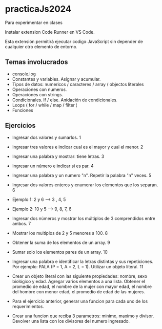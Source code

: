 # practicaJs2024

Para experimentar en clases

Instalar extension Code Runner en VS Code.

Esta extensión permitirá ejecutar codigo JavaScript sin depender de cualquier otro elemento de entorno.



## Temas involucrados

- console.log
- Constantes y variables. Asignar y acumular.
- Tipos de datos: numericos / caracteres / array / objectos literales
- Operaciones con numeros.
- Operaciones con strings.
- Condicionales. If / else. Anidación de condicionales.
- Loops ( for / while / map / filter )
- Funciones


## Ejercicios

- Ingresar dos valores y sumarlos. 1
- Ingresar tres valores e indicar cual es el mayor y cual el menor. 2
- Ingresar una palabra y mostrar: <PALABRA> tiene <n> letras. 3
- Ingresar un número e indicar si es par. 4
- Ingresar una palabra y un numero "n". Repetir la palabra "n" veces. 5
- Ingresar dos valores enteros y enumerar los elementos que los separan. 6
- Ejemplo 1: 2 y 6 --> 3 , 4, 5
- Ejemplo 2: 10 y 5 --> 9, 8, 7, 6 
- Ingresar dos números y mostrar los múltiplos de 3 comprendidos entre ambos. 7
- Mostrar los multiplos de 2 y 5 menores a 100. 8 
- Obtener la suma de los elementos de un array. 9
- Sumar solo los elementos pares de un array. 10 
- Ingresar una palabra e identificar la letras distintas y sus repeticiones. Por ejemplo: PALA (P = 1, A = 2, L = 1). Utilizar un objeto literal. 11


- Crear un objeto literal con las siguiente propiedades: nombre, sexo biológico y edad. Agregar varios elementos a una lista. Obtener el promedio de edad, el nombre de la mujer con mayor edad, el nombre del hombre con menor edad, el promedio de edad de las mujeres.


- Para el ejercicio anterior, generar una funcion para cada uno de los requerimientos.
- Crear una funcion que reciba 3 parametros: minimo, maximo y divisor. Devolver una lista con los divisores del numero ingresado.

